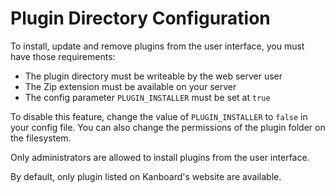 Plugin Directory Configuration
==============================

To install, update and remove plugins from the user interface, you must have those requirements:

- The plugin directory must be writeable by the web server user
- The Zip extension must be available on your server
- The config parameter `PLUGIN_INSTALLER` must be set at `true`

To disable this feature, change the value of `PLUGIN_INSTALLER` to `false` in your config file.
You can also change the permissions of the plugin folder on the filesystem.

Only administrators are allowed to install plugins from the user interface.

By default, only plugin listed on Kanboard's website are available.
